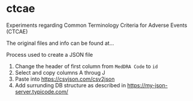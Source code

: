 # ctcae
Experiments regarding Common Terminology Criteria for Adverse Events (CTCAE)

The original files and info can be found at...

Process used to create a JSON file

1. Change the header of first column from `MedDRA Code` to `id`
1. Select and copy columns A throug J
1. Paste into https://csvjson.com/csv2json
1. Add surrunding DB structure as described in https://my-json-server.typicode.com/



